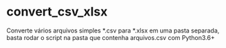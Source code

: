 # convert_csv_xlsx
Converte vários arquivos simples *.csv para *.xlsx em uma pasta separada, basta rodar o script na pasta que contenha arquivos.csv com Python3.6+
